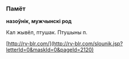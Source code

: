 ### Памёт
**назоўнік, мужчынскі род**

Кал жывёл, птушак. Птушыны п.

<a rel="author">[http://rv-blr.com/](http://rv-blr.com/slounik.jsp?letterId=0&maskId=0&pageId=2120)</a>
